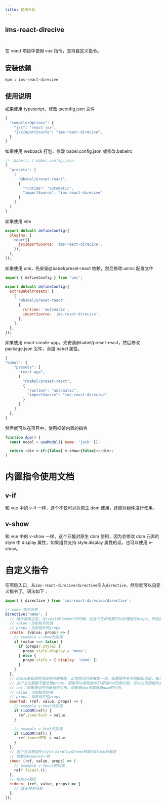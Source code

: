 ```yaml
---
title: 使用介绍
---
```


## ims-react-direcive

<code src='./index.tsx'> </code>

在 react 项目中使用 vue 指令，支持自定义指令。

## 安装依赖

```
npm i ims-react-direcive
```

## 使用说明

如果使用 typescript，修改 tsconfig.json 文件

```js
{
  "compilerOptions": {
    "jsx": "react-jsx",
    "jsxImportSource": "ims-react-direcive",
  }
}
```

如果使用 webpack 打包，修改 babel.config.json 或修改.babelrc

```js
// .babelrc / babel.config.json
{
  "presets": [
    [
      "@babel/preset-react",
      {
        "runtime": "automatic",
        "importSource": "ims-react-direcive"
      }
    ]
  ]
}

```

如果使用 vite

```js
export default defineConfig({
  plugins: [
    react({
      jsxImportSource: 'ims-react-direcive',
    }),
  ],
});
```

如果使用 umi，先安装@babel/preset-react 依赖，然后修改.umirc 配置文件

```js
import { defineConfig } from 'umi';

export default defineConfig({
  extraBabelPresets: [
    [
      '@babel/preset-react',
      {
        runtime: 'automatic',
        importSource: 'ims-react-direcive',
      },
    ],
  ],
});
```

如果使用 react-create-app，先安装@babel/preset-react，然后修改 package.json 文件，添加 babel 属性。

```js
{
"babel": {
    "presets": [
      "react-app",
      [
        "@babel/preset-react",
        {
          "runtime": "automatic",
          "importSource": "ims-react-direcive"
        }
      ]
    ]
  },
}
```

然后就可以在项目中，使用框架内置的指令

```js
function App() {
  const model = useModel({ name: 'jack' });

  return <div v-if={false} v-show={false}></div>;
}
```

# 内置指令使用文档

## v-if

和 vue 中的 v-if 一样，这个不仅可以对原生 dom 使用，还能对组件进行使用。

## v-show

和 vue 中的 v-show 一样，这个只能对原生 dom 使用，因为会修改 dom 元素的 style 中 display 属性，如果组件支持 style.display 属性的话，也可以使用 v-show。

# 自定义指令

在项目入口，从`ims-react-direcive/directive`引入`directive`，然后就可以自定义指令了。语法如下：

```js
import { directive } from 'ims-react-direcive/directive';

// name 指令名称
directive('name', {
  // 组件渲染之前，在createElement的时候，在这个生命周期可以处理组件props，然后组件渲染的时候，可以拿到处理后的props。注意这个方法只要组件一重新render，就会触发一次。如果返回false这个组件就不渲染了。
  // value：当前指令的值
  // props：当前组件的props
  create: (value, props) => {
    // example v-show的实现
    if (value === false) {
      if (props?.style) {
        props.style.display = 'none';
      } else {
        props.style = { display: 'none' };
      }
    }
  },
  // dom元素和组件渲染的时候触发，正常情况只会触发一次。如果组件多次销毁和渲染，每次渲染都会触发这个方法。
  // 这个方法里面不能处理props，但是可以拿到组件引用活dom元素引用，可以去调用组件或dom元素的方法
  // ref：如果是组件则是组件引用，如果是dom元素就是dom的引用。
  // value：当前指令的值
  // props：当前组件的props
  mounted: (ref, value, props) => {
    // example v-text的实现
    if (isDOM(ref)) {
      ref.innerText = value;
    }

    // example v-html的实现
    if (isDOM(ref)) {
      ref.innerHTML = value;
    }
  },
  // 这个方法是组件style.display由none转换为block时触发
  // 参数和mounted一样
  show: (ref, value, props) => {
    // example v-focus的实现
    ref?.focus?.();
  },
  // 和show相反
  hidden: (ref, value, props) => {
    // 暂无使用场景
  },
});
```

